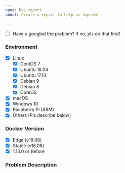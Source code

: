 ```yaml
---
name: Bug report
about: Create a report to help us improve

---
```


* [ ] Have u googled the problem? If no, pls do that first!

### Environment
<!--请提供环境信息，包括操作系统版本等，保留你的操作系统，其他选项删除-->
<!--Provides env info like OS version-->

* [x] Linux
   * [x] CentOS 7
   * [x] Ubuntu 16.04
   * [x] Ubuntu 17.10
   * [x] Debian 9
   * [x] Debian 8
   * [x] CoreOS
* [x] macOS
* [x] Windows 10
* [x] Raspberry Pi (ARM)
* [x] Others (Pls describe below)

### Docker Version
<!--如果你的 Docker 版本低于 18.06 请尽可能升级到该版本，保留你的 Docker 版本，其他选项删除-->
<!--if Docker version under 18.06, please upgrade Docker to 18.06-->

* [x] Edge (v18.06)
* [x] Stable (v18.06)
* [x] 1.13.0 or Before

### Problem Description
<!--描述你的问题，请贴出操作步骤，终端报错截图或文字信息-->
<!--describe problem with detailed steps and logs-->







<!--提交问题之前请点击预览标签，符合要求之后再提交问题-->
